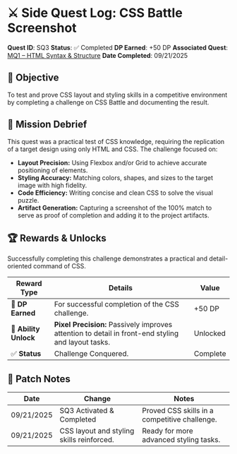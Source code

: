 # ⚔️ Side Quest Log: CSS Battle Screenshot

**Quest ID**: SQ3
**Status**: ✅ Completed
**DP Earned**: +50 DP
**Associated Quest**: [MQ1 – HTML Syntax & Structure](https://www.google.com/search?q=MQ1.md)
**Date Completed**: 09/21/2025

## 🎯 Objective

To test and prove CSS layout and styling skills in a competitive environment by completing a challenge on CSS Battle and documenting the result.

## 📜 Mission Debrief

This quest was a practical test of CSS knowledge, requiring the replication of a target design using only HTML and CSS. The challenge focused on:

* **Layout Precision:** Using Flexbox and/or Grid to achieve accurate positioning of elements.
* **Styling Accuracy:** Matching colors, shapes, and sizes to the target image with high fidelity.
* **Code Efficiency:** Writing concise and clean CSS to solve the visual puzzle.
* **Artifact Generation:** Capturing a screenshot of the 100% match to serve as proof of completion and adding it to the project artifacts.

## 🏆 Rewards & Unlocks

Successfully completing this challenge demonstrates a practical and detail-oriented command of CSS.

| Reward Type | Details | Value |
| ----- | ----- | ----- |
| 📜 **DP Earned** | For successful completion of the CSS challenge. | +50 DP |
| 🧠 **Ability Unlock** | **Pixel Precision:** Passively improves attention to detail in front-end styling and layout tasks. | Unlocked |
| ✅ **Status** | Challenge Conquered. | Complete |

## 🧾 Patch Notes

| Date | Change | Notes |
| ----- | ----- | ----- |
| 09/21/2025 | SQ3 Activated & Completed | Proved CSS skills in a competitive challenge. |
| 09/21/2025 | CSS layout and styling skills reinforced. | Ready for more advanced styling tasks. |
